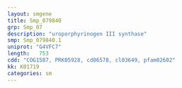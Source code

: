 ```yaml
---
layout: smgene
title: Smp_079840
grp: Smp_07
description: "uroporphyrinogen III synthase"
smp: Smp_079840.1
uniprot: "G4VFC7"
length:   753
cdd: "COG1587, PRK05928, cd06578, cl03649, pfam02602"
kk: K01719
categories: sm
---
```

